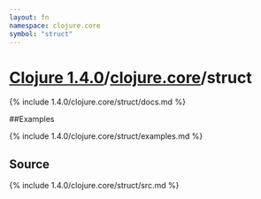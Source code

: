 ```yaml
---
layout: fn
namespace: clojure.core
symbol: "struct"
---
```


# [Clojure 1.4.0](../../)/[clojure.core](../)/struct

{% include 1.4.0/clojure.core/struct/docs.md %}

##Examples

{% include 1.4.0/clojure.core/struct/examples.md %}
## Source
{% include 1.4.0/clojure.core/struct/src.md %}

